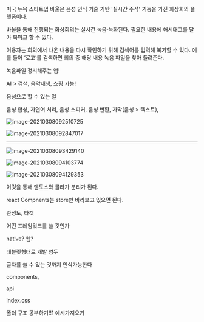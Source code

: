 미국 뉴욕 스타트업 바울은 음성 인식 기술 기반 '실시간 주석' 기능을 가진 화상회의 플랫폼이다.

바울을 통해 진행되는 화상회의는 실시간 녹음·녹화된다. 필요한 내용에 해시태그를 달아 북마크 할 수 있다.

이용자는 회의에서 나온 내용을 다시 확인하기 위해 검색어를 입력해 복기할 수 있다. 예를 들어 ‘로고’를 검색하면 회의 중 해당 내용 녹음 파일을 찾아 들려준다.

녹음파일 정리해주는 앱!





AI > 검색, 음악재생, 쇼핑 가능!

음성으로 할 수 있는 일

음성 합성, 자연어 처리, 음성 스피커, 음성 변환, 자막(음성 > 텍스트), 

![image-20210308092510725](C:\Users\multicampus\AppData\Roaming\Typora\typora-user-images\image-20210308092510725.png)

![image-20210308092847017](C:\Users\multicampus\AppData\Roaming\Typora\typora-user-images\image-20210308092847017.png)

---

![image-20210308093429140](C:\Users\multicampus\AppData\Roaming\Typora\typora-user-images\image-20210308093429140.png)

![image-20210308094103774](C:\Users\multicampus\AppData\Roaming\Typora\typora-user-images\image-20210308094103774.png)

![image-20210308094129353](C:\Users\multicampus\AppData\Roaming\Typora\typora-user-images\image-20210308094129353.png)

이것을 통해 멘토스와 콜라가 분리가 된다.

react Compnents는 store만 바라보고 있으면 된다.



완성도, 타겟 

어떤 프레임워크를 쓸 것인가

 native? 웹?

태블릿형태로 개발 염두

글자를 쓸 수 있는 것까지 인식가능한다



components,

api

index.css



폴더 구조 공부하기!!1 예시가져오기